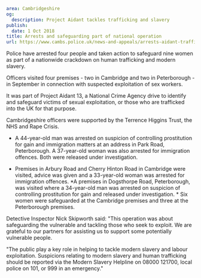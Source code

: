 ```yaml
area: Cambridgeshire
og:
  description: Project Aidant tackles trafficking and slavery
publish:
  date: 1 Oct 2018
title: Arrests and safeguarding part of national operation
url: https://www.cambs.police.uk/news-and-appeals/arrests-aidant-trafficking
```

Police have arrested four people and taken action to safeguard nine women as part of a nationwide crackdown on human trafficking and modern slavery.

Officers visited four premises - two in Cambridge and two in Peterborough - in September in connection with suspected exploitation of sex workers.

It was part of Project Aidant 13, a National Crime Agency drive to identify and safeguard victims of sexual exploitation, or those who are trafficked into the UK for that purpose.

Cambridgeshire officers were supported by the Terrence Higgins Trust, the NHS and Rape Crisis.

 * A 44-year-old man was arrested on suspicion of controlling prostitution for gain and immigration matters at an address in Park Road, Peterborough. A 37-year-old woman was also arrested for immigration offences. Both were released under investigation.

* Premises in Arbury Road and Cherry Hinton Road in Cambridge were visited, advice was given and a 33-year-old woman was arrested for immigration offences. *A premises in Dogsthorpe Road, Peterborough, was visited where a 34-year-old man was arrested on suspicion of controlling prostitution for gain and released under investigation. * Six women were safeguarded at the Cambridge premises and three at the Peterborough premises.

Detective Inspector Nick Skipworth said: "This operation was about safeguarding the vulnerable and tackling those who seek to exploit. We are grateful to our partners for assisting us to support some potentially vulnerable people.

"The public play a key role in helping to tackle modern slavery and labour exploitation. Suspicions relating to modern slavery and human trafficking should be reported via the Modern Slavery Helpline on 08000 121700, local police on 101, or 999 in an emergency."
